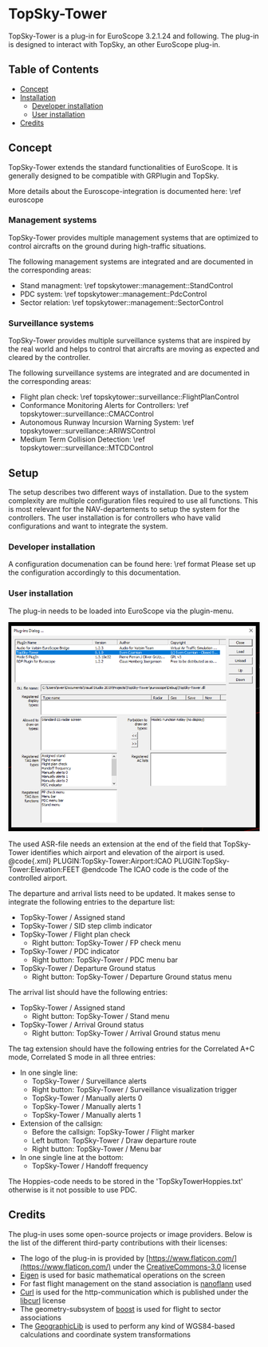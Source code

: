 # TopSky-Tower
TopSky-Tower is a plug-in for EuroScope 3.2.1.24 and following.
The plug-in is designed to interact with TopSky, an other EuroScope plug-in.

## Table of Contents
  * [Concept](#concept)
  * [Installation](#installation)
    + [Developer installation](#developer-installation)
    + [User installation](#user-installation)
  * [Credits](#credits)

## Concept
TopSky-Tower extends the standard functionalities of EuroScope.
It is generally designed to be compatible with GRPlugin and TopSky.

More details about the Euroscope-integration is documented here: \ref euroscope

### Management systems

TopSky-Tower provides multiple management systems that are optimized to control aircrafts on the ground
during high-traffic situations.

The following management systems are integrated and are documented in the corresponding areas:
- Stand managment: \ref topskytower::management::StandControl
- PDC system: \ref topskytower::management::PdcControl
- Sector relation: \ref topskytower::management::SectorControl

### Surveillance systems

TopSky-Tower provides multiple surveillance systems that are inspired by the real world and helps
to control that aircrafts are moving as expected and cleared by the controller.

The following surveillance systems are integrated and are documented in the corresponding areas:
- Flight plan check: \ref topskytower::surveillance::FlightPlanControl
- Conformance Monitoring Alerts for Controllers: \ref topskytower::surveillance::CMACControl
- Autonomous Runway Incursion Warning System: \ref topskytower::surveillance::ARIWSControl
- Medium Term Collision Detection: \ref topskytower::surveillance::MTCDControl

## Setup
The setup describes two different ways of installation.
Due to the system complexity are multiple configuration files required to use all functions.
This is most relevant for the NAV-departements to setup the system for the controllers.
The user installation is for controllers who have valid configurations and want to integrate the system.

### Developer installation

A configuration documenation can be found here: \ref format
Please set up the configuration accordingly to this documentation.

### User installation

The plug-in needs to be loaded into EuroScope via the plugin-menu.

![Load plugin](doc/imgs/PluginLoad.png)

The used ASR-file needs an extension at the end of the field that TopSky-Tower identifies which airport and elevation of the airport is used.
@code{.xml}
PLUGIN:TopSky-Tower:Airport:ICAO
PLUGIN:TopSky-Tower:Elevation:FEET
@endcode
The ICAO code is the code of the controlled airport.

The departure and arrival lists need to be updated.
It makes sense to integrate the following entries to the departure list:
- TopSky-Tower / Assigned stand
- TopSky-Tower / SID step climb indicator
- TopSky-Tower / Flight plan check
  - Right button: TopSky-Tower / FP check menu
- TopSky-Tower / PDC indicator
  - Right button: TopSky-Tower / PDC menu bar
- TopSky-Tower / Departure Ground status
  - Right button: TopSky-Tower / Departure Ground status menu

The arrival list should have the following entries:
- TopSky-Tower / Assigned stand
  - Right button: TopSky-Tower / Stand menu
- TopSky-Tower / Arrival Ground status
  - Right button: TopSky-Tower / Arrival Ground status menu

The tag extension should have the following entries for the Correlated A+C mode, Correlated S mode in all three entries:
- In one single line:
  - TopSky-Tower / Surveillance alerts
   - Right button: TopSky-Tower / Surveillance visualization trigger
  - TopSky-Tower / Manually alerts 0
  - TopSky-Tower / Manually alerts 1
  - TopSky-Tower / Manually alerts 1
- Extension of the callsign:
  - Before the callsign: TopSky-Tower / Flight marker
  - Left button: TopSky-Tower / Draw departure route
  - Right button: TopSky-Tower / Menu bar
- In one single line at the bottom:
  - TopSky-Tower / Handoff frequency

The Hoppies-code needs to be stored in the 'TopSkyTowerHoppies.txt' otherwise is it not possible to use PDC.

## Credits
The plug-in uses some open-source projects or image providers.
Below is the list of the different third-party contributions with their licenses:
- The logo of the plug-in is provided by [https://www.flaticon.com/](https://www.flaticon.com/) under the [CreativeCommons-3.0](https://creativecommons.org/licenses/by/3.0/) license
- [Eigen](http://eigen.tuxfamily.org/index.php?title=Main_Page) is used for basic mathematical operations on the screen
- For fast flight management on the stand association is [nanoflann](https://github.com/jlblancoc/nanoflann) used
- [Curl](https://curl.haxx.se/) is used for the http-communication which is published under the [libcurl](https://curl.haxx.se/docs/copyright.html) license
- The geometry-subsystem of [boost](https://www.boost.org/) is used for flight to sector associations
- The [GeographicLib](https://geographiclib.sourceforge.io/) is used to perform any kind of WGS84-based calculations and coordinate system transformations
